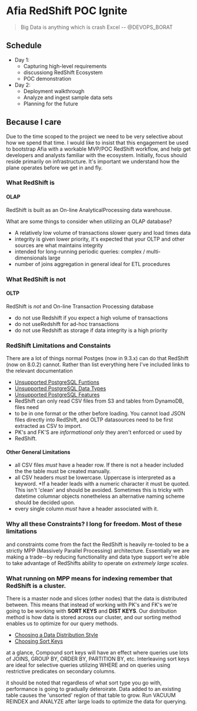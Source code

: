 # Afia RedShift POC Ignite

> Big Data is anything which is crash Excel -- @DEVOPS_BORAT

## Schedule
* Day 1:
  * Capturing high-level requirements
  * discussiong RedShift Ecosystem
  * POC demonstration
* Day 2:
  * Deployment walkthrough
  * Analyze and ingest sample data sets
  * Planning for the future

## Because I care
Due to the time scoped to the project we need to be very selective about how we
spend that time.  I would like to insist that this engagement be used to
bootstrap Afia with a workable MVP/POC RedShift workflow, and help get developers and analysts familiar with the ecosystem.  Initially, focus should reside primarily on
infrastructure.  It's important we understand how the plane operates before we
get in and fly.

### What RedShift is

#### OLAP
RedShift is built as an On-line AnalyticalProcessing data warehouse.

What are some things to consider when utilizing an OLAP database?
* A relatively low volume of transactions slower query and load times data
* integrity is given lower priority, it's expected that your OLTP and other sources are what maintains integrity
* intended for long-running periodic queries: complex / multi-dimensionals large
* number of joins aggregation in general ideal for ETL procedures

### What RedShift is not 

#### OLTP

RedShift is _not_ and On-line Transaction Processing database

* do not use Redshift if you expect a high volume of transactions 
* do not useRedshift for ad-hoc transactions 
* do not use Redshift as storage if data integrity is a high priority

### RedShift Limitations and Constaints

There are a lot of things normal Postges (now in 9.3.x) can do that RedShift
(now on 8.0.2) cannot.  Rather than list everything here I've included links to
the relevant documentation
* [Unsupported PostgreSQL Funtions](http://docs.aws.amazon.com/redshift/latest/dg/c_unsupported-postgresql-functions.html)
* [Unsupported PostgreSQL Data Types](http://docs.aws.amazon.com/redshift/latest/dg/c_unsupported-postgresql-datatypes.html)
* [Unsupported PostgreSQL Features](http://docs.aws.amazon.com/redshift/latest/dg/c_unsupported-postgresql-features.html)
* RedShift can only read CSV files from S3 and tables from DynamoDB, files need
* to be in one format or the other before loading.  You cannot load JSON files directly
into RedShift, and OLTP datasources need to be first extracted as CSV to import.
* PK's and FK'S are _informational only_ they aren't enforced or used by
* RedShift.

#### Other General Limitations
* all CSV files _must_ have a header row.  If there is not a header included the
  the table must be created manually.
* all CSV headers _must_ be lowercase.  Uppercase is interpreted as a keyword. 
*If a header leads with a numeric character it must be quoted.  This isn't
'clean' and should be avoided.  Sometimes this is tricky with datetime columnar
objects nonetheless an alternative naming scheme should be decided upon.
* every single column _must_ have a header associated with it.

### Why all these Constraints? I long for freedom.  Most of these limitations
and constraints come from the fact the RedShift is heavily re-tooled to be a
strictly MPP (Massively Parallel Processing) architecture.  Essentially we are
making a trade--by reducing functionality and data type support we're able to
take advantage of RedShifts ability to operate on *extremely large scales*.

### What running on MPP means for indexing remember that RedShift is a cluster.
There is a master node and slices (other nodes) that the data is distributed
between.  This means that instead of working with PK's and FK's we're going to
be working with __SORT KEYS__ and __DIST KEYS__.  Our distribution method is how
data is stored across our cluster, and our sorting method enables us to optimize
for our query methods.

* [Choosing a Data Distribution Style](http://docs.aws.amazon.com/redshift/latest/dg/t_Distributing_data.html)
* [Choosing Sort Keys](http://docs.aws.amazon.com/redshift/latest/dg/t_Sorting_data.html)

at a glance, Compound sort keys will have an effect where queries use lots of
JOINS, GROUP BY, ORDER BY, PARTITION BY, etc.  Interleaving sort keys are ideal
for selective queries utilizing WHERE and on queries using restrictive
predicates on secondary columns.

it should be noted that regardless of what sort type you go with, performance is
going to gradually deteroirate.  Data added to an existing table causes the
'unsorted' region of that table to grow.  Run VACUUM REINDEX and ANALYZE after
large loads to optimize the data for querying.
